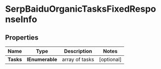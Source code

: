 # SerpBaiduOrganicTasksFixedResponseInfo


## Properties

| Name | Type | Description | Notes |
|------------ | ------------- | ------------- | -------------|
**Tasks** | **IEnumerable<SerpBaiduOrganicTasksFixedTaskInfo>** | array of tasks |[optional]|
